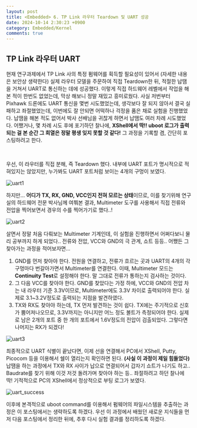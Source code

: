 ```yaml
---
layout: post
title: <Embedded> 6. TP Link 라우터 Teardown 및 UART 성공
date: 2024-10-14 2:30:23 +0900
category: Embedded/Kernel
comments: true
---
```


## TP Link 라우터 UART

현재 연구과제에서 TP Link 사의 특정 펌웨어를 획득할 필요성이 있어서 (자세한 내용은 보안상 생략한다) 실제 라우터 모델을 주문하여 직접 Teardown한 뒤, 적절한 납땜을 거쳐서 UART로 통신하는 데에 성공했다. 이렇게 직접 하드웨어 레벨에서 작업을 해본 적이 한번도 없었는데, 막상 해보니 정말 재밌고 흥미로웠다. 사실 저번부터 Pixhawk 드론에도 UART 통신을 몇번 시도했었는데, 생각보다 잘 되지 않아서 결국 실패하고 좌절했었는데, 이번에도 잘 안되면 어떡하나 걱정을 품은 채로 실험을 진행했었다. 납땜을 해본 적도 없어서 박사 선배님을 귀찮게 하면서 납땜도 여러 차례 시도했었다. 어쨌거나, 몇 차례 시도 후에 포기하던 찰나에, **XShell에서 딱!! uboot 로그가 출력되는 걸 본 순간 그 희열은 정말 평생 잊지 못할 것 같다!** 그 과정을 기록할 겸, 간단히 포스팅하려고 한다.

<br/>

우선, 이 라우터를 직접 분해, 즉 Teardown 했다. 내부에 UART 포트가 명시적으로 적혀있지는 않았지만, 누가봐도 UART 포트처럼 보이는 4개의 구멍이 보였다.

![uart1]({{site.url}}/img/uart1.jpg)

하지만... **어디가 TX, RX, GND, VCC인지 전혀 모르는 상태**이므로, 이를 찾기위해 연구실의 하드웨어 전문 박사님께 여쭤본 결과, Multimeter 도구를 사용해서 직접 전류와 전압을 찍어보면서 경우의 수를 찍어가기로 했다..!

![uart2]({{site.url}}/img/uart2.jpg)

살면서 정말 처음 다뤄보는 Multimeter 기계인데, 이 실험을 진행하면서 어쩌다보니 물리 공부까지 하게 되었다.. 전류와 전압, VCC와 GND의 극 관계, 쇼트 등등.. 어쨌든 그 찾아가는 과정을 적어보자면...

1. GND를 먼저 찾아야 한다. 전원을 연결하고, 전류가 흐르는 곳과 UART의 4개의 각 구멍마다 번갈아가면서 Multimeter를 연결한다. 이때, Multimeter 모드는 **Continuity Test**로 설정해야 한다. 말 그대로 전류가 통하는지 검사하는 것이다.
2. 그 다음 VCC를 찾아야 한다. GND를 찾았다는 가정 하에, VCC와 GND의 전압 차는 내 라우터 기준 3.3V이므로, Multimeter에도 3.3V 차이로 출력되어야 한다. 실제로 3.1~3.2V정도로 출력되는 지점을 발견하였다.
3. TX와 RX도 찾아야 하는데, TX 먼저 발견하는 것이 쉽다. TX에는 주기적으로 신호가 뿜어져나오므로, 3.3V까지는 아니지만 어느 정도 볼트가 측정되어야 한다. 실제로 남은 2개의 포트 중 한 개의 포트에서 1.6V정도의 전압이 검출되었다. 그렇다면 나머지는 RX가 되겠다!

![uart3]({{site.url}}/img/uart3.jpg)

최종적으로 UART 식별이 끝났다면, 이제 선을 연결해서 PC에서 XShell, Putty, Picocom 등을 이용해서 쉘이 열리는지 확인하면 된다. **(사실 이 과정이 제일 힘들었다)** 납땜을 하는 과정에서 TX와 RX 사이가 납으로 연결되어서 갑자기 쇼트가 나기도 하고.. Baudrate를 찾기 위해 이것 저것 돌려가며 찾아야 하는 등.. 좌절하려고 하던 찰나에 딱! 기적적으로 PC의 XShell에서 정상적으로 부팅 로그가 보였다.

![uart_success]({{site.url}}/img/uart_success.png)

이후에 본격적으로 uboot command를 이용해서 펌웨어의 파일시스템을 추출하는 과정은 이 포스팅에서는 생략하도록 하겠다. 우선 이 과정에서 배웠던 새로운 지식들을 먼저 다음 포스팅에서 정리한 뒤에, 추후 다시 실험 결과를 정리하도록 하겠다.